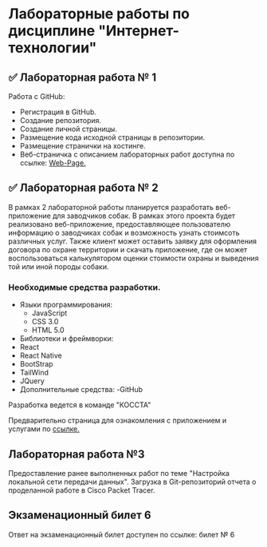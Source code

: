 # Лабораторные работы по дисциплине "Интернет-технологии"

## ✅ Лабораторная работа № 1
Работа с GitHub:

- Регистрация в GitHub.
- Создание репозитория.
- Создание личной страницы.
- Размещение кода исходной страницы в репозитории.
- Размещение странички на хостинге.
- Веб-страничка с описанием лабораторных работ доступна по ссылке: [Web-Page.](https://github.com/icepik77/IT_lab_tech)

## ✅ Лабораторная работа № 2
В рамках 2 лабораторной работы планируется разработать веб-приложение для заводчиков собак.
В рамках этого проекта будет реализовано веб-приложение, предоставляющее пользователю информацию о заводчиках собак и возможность узнать стоимсоть различных услуг. Также клиент может оставить заявку для оформления договора по охране территории и скачать приложение, где он может воспользоваться калькулятором оценки стоимости охраны и выведения той или иной породы собаки.  

### Необходимые средства разработки. 
- Языки программирования:
  - JavaScript
  - CSS 3.0
  - HTML 5.0
 - Библиотеки и фреймворки:
  - React
  - React Native
  - BootStrap
  - TailWind
  - JQuery
 - Дополнительные средства: 
  -GitHub
  
  Разработка ведется в команде "КОССТА"
  
Предварительно страница для ознакомления с приложением и услугами по [ссылке.](https://icepik77.github.io/Dogs/index.html)

## Лабораторная работа №3
Предоставление ранее выполненных работ по теме "Настройка локальной сети передачи данных".
Загрузка в Git-репозиторий отчета о проделанной работе в Cisco Packet Tracer.

## Экзаменационный билет 6
Ответ на экзаменационный билет доступен по ссылке: билет № 6
